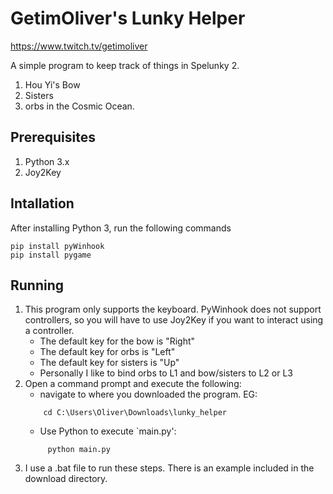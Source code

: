 # GetimOliver's Lunky Helper

https://www.twitch.tv/getimoliver

A simple program to keep track of things in Spelunky 2.
 1. Hou Yi's Bow
 2. Sisters
 3. orbs in the Cosmic Ocean.

## Prerequisites

1. Python 3.x
2. Joy2Key

## Intallation

After installing Python 3, run the following commands
```
pip install pyWinhook
pip install pygame
```

## Running

1. This program only supports the keyboard. PyWinhook does not support controllers, so you will have to use Joy2Key if you want to interact using a controller. 
    - The default key for the bow is "Right"
    - The default key for orbs is "Left"
    - The default key for sisters is "Up"
    - Personally I like to bind orbs to L1 and bow/sisters to L2 or L3
1. Open a command prompt and execute the following:
    - navigate to where you downloaded the program. EG:
    ```
        cd C:\Users\Oliver\Downloads\lunky_helper
    ```
   - Use Python to execute `main.py':
   ```
        python main.py
   ```
1. I use a .bat file to run these steps. There is an example included in the download directory.
